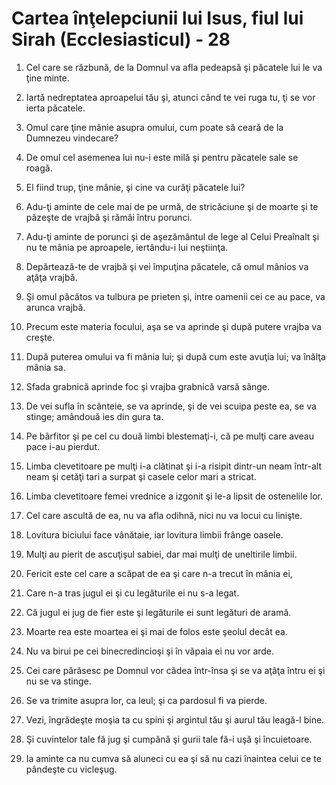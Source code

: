 # Cartea &#238;n&#355;elepciunii lui Isus, fiul lui Sirah (Ecclesiasticul) - 28

1. Cel care se răzbună, de la Domnul va afla pedeapsă şi păcatele lui le va ţine minte. 

2. Iartă nedreptatea aproapelui tău şi, atunci când te vei ruga tu, ţi se vor ierta păcatele. 

3. Omul care ţine mânie asupra omului, cum poate să ceară de la Dumnezeu vindecare? 

4. De omul cel asemenea lui nu-i este milă şi pentru păcatele sale se roagă. 

5. El fiind trup, ţine mânie, şi cine va curăţi păcatele lui? 

6. Adu-ţi aminte de cele mai de pe urmă, de stricăciune şi de moarte şi te păzeşte de vrajbă şi rămâi întru porunci. 

7. Adu-ţi aminte de porunci şi de aşezământul de lege al Celui Preaînalt şi nu te mânia pe aproapele, iertându-i lui neştiinţa. 

8. Depărtează-te de vrajbă şi vei împuţina păcatele, că omul mânios va aţâţa vrajbă. 

9. Şi omul păcătos va tulbura pe prieten şi, intre oamenii cei ce au pace, va arunca vrajbă. 

10. Precum este materia focului, aşa se va aprinde şi după putere vrajba va creşte. 

11. După puterea omului va fi mânia lui; şi după cum este avuţia lui; va înălţa mânia sa. 

12. Sfada grabnică aprinde foc şi vrajba grabnică varsă sânge. 

13. De vei sufla în scânteie, se va aprinde, şi de vei scuipa peste ea, se va stinge; amândouă ies din gura ta. 

14. Pe bârfitor şi pe cel cu două limbi blestemaţi-i, că pe mulţi care aveau pace i-au pierdut. 

15. Limba clevetitoare pe mulţi i-a clătinat şi i-a risipit dintr-un neam într-alt neam şi cetăţi tari a surpat şi casele celor mari a stricat. 

16. Limba clevetitoare femei vrednice a izgonit şi le-a lipsit de ostenelile lor. 

17. Cel care ascultă de ea, nu va afla odihnă, nici nu va locui cu linişte. 

18. Lovitura biciului face vânătaie, iar lovitura limbii frânge oasele. 

19. Mulţi au pierit de ascuţişul sabiei, dar mai mulţi de uneltirile limbii. 

20. Fericit este cel care a scăpat de ea şi care n-a trecut în mânia ei, 

21. Care n-a tras jugul ei şi cu legăturile ei nu s-a legat. 

22. Că jugul ei jug de fier este şi legăturile ei sunt legături de aramă. 

23. Moarte rea este moartea ei şi mai de folos este şeolul decât ea. 

24. Nu va birui pe cei binecredincioşi şi în văpaia ei nu vor arde. 

25. Cei care părăsesc pe Domnul vor cădea într-însa şi se va aţâţa întru ei şi nu se va stinge. 

26. Se va trimite asupra lor, ca leul; şi ca pardosul fi va pierde. 

27. Vezi, îngrădeşte moşia ta cu spini şi argintul tău şi aurul tău leagă-l bine. 

28. Şi cuvintelor tale fă jug şi cumpănă şi gurii tale fă-i uşă şi încuietoare. 

29. Ia aminte ca nu cumva să aluneci cu ea şi să nu cazi înaintea celui ce te pândeşte cu vicleşug. 

